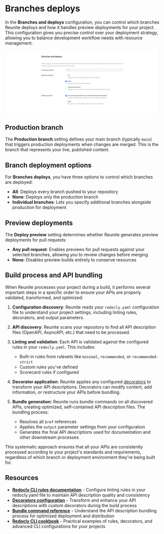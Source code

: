 # Branches deploys

In the **Branches and deploys** configuration, you can control which branches Reunite deploys and how it handles preview deployments for your project. This configuration gives you precise control over your deployment strategy, allowing you to balance development workflow needs with resource management.

![Branches deploys](../images/reunite-branches-deploys.png)


## Production branch

The **Production branch** setting defines your main branch (typically `main`) that triggers production deployments when changes are merged. This is the branch that represents your live, published content.

## Branch deployment options

For **Branches deploys**, you have three options to control which branches are deployed:

- **All**: Deploys every branch pushed to your repository
- **None**: Deploys only the production branch
- **Individual branches**: Lets you specify additional branches alongside production for deployment

## Preview deployments

The **Deploy preview** setting determines whether Reunite generates preview deployments for pull requests:

- **Any pull request**: Enables previews for pull requests against your selected branches, allowing you to review changes before merging
- **None**: Disables preview builds entirely to conserve resources

## Build process and API bundling

When Reunite processes your project during a build, it performs several important steps in a specific order to ensure your APIs are properly validated, transformed, and optimized:

1. **Configuration discovery**: Reunite reads your `redocly.yaml` configuration file to understand your project settings, including linting rules, decorators, and output parameters.

2. **API discovery**: Reunite scans your repository to find all API description files (OpenAPI, AsyncAPI, etc.) that need to be processed.

3. **Linting and validation**: Each API is validated against the configured rules in your `redocly.yaml`. This includes:
   - Built-in rules from rulesets like `minimal`, `recommended`, or `recommended-strict`
   - Custom rules you've defined
   - Scorecard rules if configured

4. **Decorator application**: Reunite applies any configured [decorators](https://redocly.com/docs/cli/decorators) to transform your API descriptions. Decorators can modify content, add information, or restructure your APIs before bundling.

5. **Bundle generation**: Reunite runs bundle commands on all discovered APIs, creating optimized, self-contained API description files. The bundling process:
   - Resolves all `$ref` references
   - Applies the `output` parameter settings from your configuration
   - Generates the final API descriptions used for documentation and other downstream processes

This systematic approach ensures that all your APIs are consistently processed according to your project's standards and requirements, regardless of which branch or deployment environment they're being built for.

## Resources

- **[Redocly CLI rules documentation](https://redocly.com/docs/cli/rules)** - Configure linting rules in your redocly.yaml file to maintain API description quality and consistency
- **[Decorators configuration](https://redocly.com/docs/cli/decorators)** - Transform and enhance your API descriptions with custom decorators during the build process
- **[Bundle command reference](https://redocly.com/docs/cli/commands/bundle)** - Understand the API description bundling process for optimized deployment and distribution
- **[Redocly CLI cookbook](https://github.com/Redocly/redocly-cli-cookbook)** - Practical examples of rules, decorators, and advanced CLI configurations for your projects
